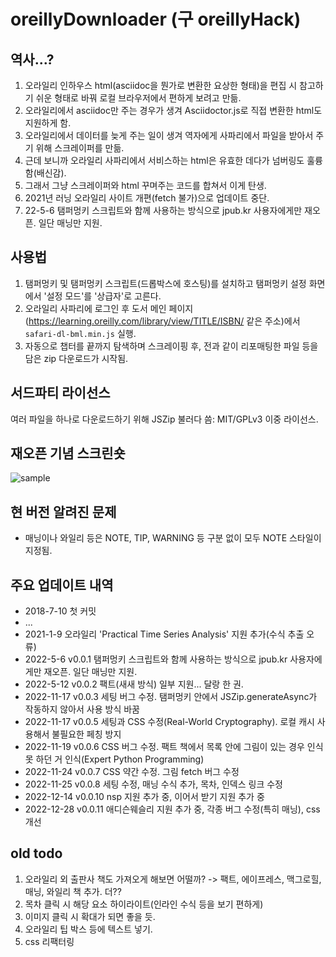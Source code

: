 # oreillyDownloader (구 oreillyHack)

## 역사...?
1. 오라일리 인하우스 html(asciidoc을 뭔가로 변환한 요상한 형태)을 편집 시 참고하기 쉬운 형태로 바꿔 로컬 브라우저에서 편하게 보려고 만듦.
2. 오라일리에서 asciidoc만 주는 경우가 생겨 Asciidoctor.js로 직접 변환한 html도 지원하게 함.
3. 오라일리에서 데이터를 늦게 주는 일이 생겨 역자에게 사파리에서 파일을 받아서 주기 위해 스크레이퍼를 만듦.
4. 근데 보니까 오라일리 사파리에서 서비스하는 html은 유효한 데다가 넘버링도 훌륭함(배신감).
5. 그래서 그냥 스크레이퍼와 html 꾸며주는 코드를 합쳐서 이게 탄생.
6. 2021년 러닝 오라일리 사이트 개편(fetch 불가)으로 업데이트 중단.
7. 22-5-6 탬퍼멍키 스크립트와 함께 사용하는 방식으로 jpub.kr 사용자에게만 재오픈. 일단 매닝만 지원.

## 사용법
1. 탬퍼멍키 및 탬퍼멍키 스크립트(드롭박스에 호스팅)를 설치하고 탬퍼멍키 설정 화면에서 '설정 모드'를 '상급자'로 고른다.
2. 오라일리 사파리에 로그인 후 도서 메인 페이지(https://learning.oreilly.com/library/view/TITLE/ISBN/ 같은 주소)에서 `safari-dl-bml.min.js` 실행.
3. 자동으로 챕터를 끝까지 탐색하며 스크레이핑 후, 전과 같이 리포매팅한 파일 등을 담은 zip 다운로드가 시작됨.

## 서드파티 라이선스
여러 파일을 하나로 다운로드하기 위해 JSZip 불러다 씀: MIT/GPLv3 이중 라이선스.

## 재오픈 기념 스크린숏
![sample](https://user-images.githubusercontent.com/8731054/166978684-28aa7074-298c-4be8-82f5-bb51568cec99.png)

## 현 버전 알려진 문제
- 매닝이나 와일리 등은 NOTE, TIP, WARNING 등 구분 없이 모두 NOTE 스타일이 지정됨.

## 주요 업데이트 내역
- 2018-7-10 첫 커밋
- ...
- 2021-1-9 오라일리 'Practical Time Series Analysis' 지원 추가(수식 추출 오류)
- 2022-5-6 v0.0.1 탬퍼멍키 스크립트와 함께 사용하는 방식으로 jpub.kr 사용자에게만 재오픈. 일단 매닝만 지원.
- 2022-5-12 v0.0.2 팩트(새새 방식) 일부 지원... 달랑 한 권.
- 2022-11-17 v0.0.3 세팅 버그 수정. 탬퍼멍키 안에서 JSZip.generateAsync가 작동하지 않아서 사용 방식 바꿈
- 2022-11-17 v0.0.5 세팅과 CSS 수정(Real-World Cryptography). 로컬 캐시 사용해서 불필요한 페칭 방지
- 2022-11-19 v0.0.6 CSS 버그 수정. 팩트 책에서 목록 안에 그림이 있는 경우 인식 못 하던 거 인식(Expert Python Programming)
- 2022-11-24 v0.0.7 CSS 약간 수정. 그림 fetch 버그 수정
- 2022-11-25 v0.0.8 세팅 수정, 매닝 수식 추가, 목차, 인덱스 링크 수정
- 2022-12-14 v0.0.10 nsp 지원 추가 중, 이어서 받기 지원 추가 중
- 2022-12-28 v0.0.11 애디슨웨슬리 지원 추가 중, 각종 버그 수정(특히 매닝), css 개선

## old todo
1. 오라일리 외 출판사 책도 가져오게 해보면 어떨까? -> 팩트, 에이프레스, 맥그로힐, 매닝, 와일리 책 추가. 더??
2. 목차 클릭 시 해당 요소 하이라이트(인라인 수식 등을 보기 편하게)
3. 이미지 클릭 시 확대가 되면 좋을 듯.
4. 오라일리 팁 박스 등에 텍스트 넣기.
5. css 리팩터링